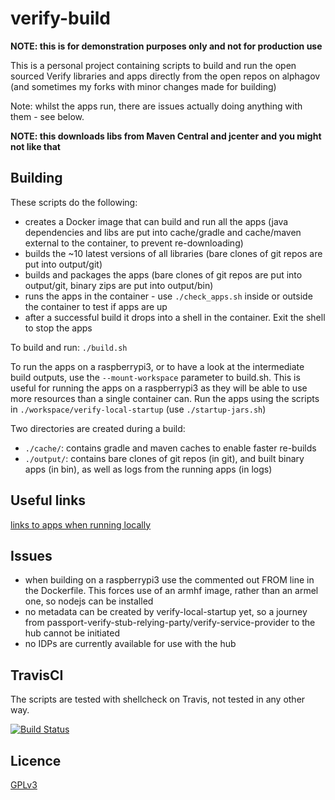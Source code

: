# verify-build

**NOTE: this is for demonstration purposes only and not for production use**

This is a personal project containing scripts to build and run the open sourced Verify libraries and apps directly from the open repos on alphagov (and sometimes my forks with minor changes made for building)

Note: whilst the apps run, there are issues actually doing anything with them - see below.

**NOTE: this downloads libs from Maven Central and jcenter and you might not like that**

## Building

These scripts do the following:

* creates a Docker image that can build and run all the apps (java dependencies and libs are put into cache/gradle and cache/maven external to the container, to prevent re-downloading)
* builds the ~10 latest versions of all libraries (bare clones of git repos are put into output/git)
* builds and packages the apps (bare clones of git repos are put into output/git, binary zips are put into output/bin)
* runs the apps in the container - use `./check_apps.sh` inside or outside the container to test if apps are up
* after a successful build it drops into a shell in the container.  Exit the shell to stop the apps

To build and run: `./build.sh`

To run the apps on a raspberrypi3, or to have a look at the intermediate build outputs, use the `--mount-workspace` parameter to build.sh.  This is useful for running the apps on a raspberrypi3 as they will be able to use more resources than a single container can.  Run the apps using the scripts in `./workspace/verify-local-startup` (use `./startup-jars.sh`)

Two directories are created during a build:

* `./cache/`: contains gradle and maven caches to enable faster re-builds
* `./output/`: contains bare clones of git repos (in git), and built binary apps (in bin), as well as logs from the running apps (in logs)

## Useful links

[links to apps when running locally](links.html)

## Issues

* when building on a raspberrypi3 use the commented out FROM line in the Dockerfile.  This forces use of an armhf image, rather than an armel one, so nodejs can be installed
* no metadata can be created by verify-local-startup yet, so a journey from passport-verify-stub-relying-party/verify-service-provider to the hub cannot be initiated
* no IDPs are currently available for use with the hub

## TravisCI

The scripts are tested with shellcheck on Travis, not tested in any other way. 

[![Build Status](https://travis-ci.org/willp-bl/verify-build.svg?branch=master)](https://travis-ci.org/willp-bl/verify-build)

## Licence

[GPLv3](LICENSE)